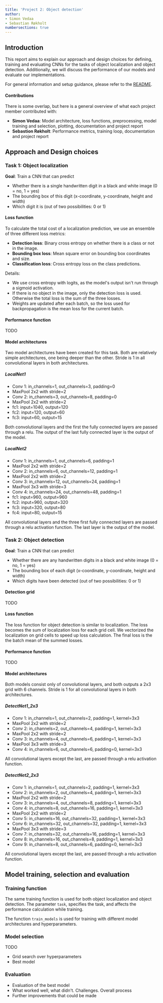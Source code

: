 ```yaml
---
title: 'Project 2: Object detection'
author:
- Simon Vedaa
- Sebastian Røkholt
numbersections: true
---
```


## Introduction
This report aims to explain our approach and design choices for defining, training and evaluating CNNs for the tasks of object localization and object detection. Additionally, we will discuss the performance of our models and evaluate our implementations.

For general information and setup guidance, please refer to the [README](README.md).

#### Contributions
There is some overlap, but here is a general overview of what each project member contributed with: 
- **Simon Vedaa**: Model architecture, loss functions, preprocessing, model training and selection, plotting, documentation and project report
- **Sebastion Røkholt**: Performance metrics, training loop, documentation and project report

## Approach and Design choices

### Task 1: Object localization
**Goal**: Train a CNN that can predict
 - Whether there is a single handwritten digit in a black and white image (0 = no, 1 = yes)
 - The bounding box of this digit (x-coordinate, y-coordinate, height and width)
 - Which digit it is (out of two possibilities: 0 or 1)

#### Loss function

To calculate the total cost of a localization prediction, we use an ensemble of three different loss metrics:
- **Detection loss**: Binary cross entropy on whether there is a class or not in the image.
- **Bounding box loss**: Mean square error on bounding box coordinates and size.
- **Classification loss**: Cross entropy loss on the class predictions.

Details:
 - We use cross entropy with logits, as the model's output isn't run through a sigmoid activation.
 - If there is no object in the image, only the detection loss is used. Otherwise the total loss is the sum of the three losses. 
 - Weights are updated after each batch, so the loss used for backpropagation is the mean loss for the current batch.


#### Performance function
TODO


#### Model architectures

Two model architectures have been created for this task. Both are relatively simple
architectures, one being deeper than the other. Stride is 1 in all convolutional
layers in both architectures.

##### LocalNet1

- Conv 1: in_channels=1, out_channels=3, padding=0
- MaxPool 2x2 with stride=2
- Conv 2: in_channels=3, out_channels=8, padding=0
- MaxPool 2x2 with stride=2
- fc1: input=1040, output=120
- fc2: input=120, output=60
- fc3: input=60, output=15

Both convolutional layers and the first the fully connected layers are 
passed through a relu. The output of the last fully
connected layer is the output of the model.


##### LocalNet2

- Conv 1: in_channels=1, out_channels=6, padding=1
- MaxPool 2x2 with stride=2
- Conv 2: in_channels=6, out_channels=12, padding=1
- MaxPool 2x2 with stride=2
- Conv 3: in_channels=12, out_channels=24, padding=1
- MaxPool 3x3 with stride=3
- Conv 4: in_channels=24, out_channels=48, padding=1
- fc1: input=960, output=960
- fc2: input=960, output=320
- fc3: input=320, output=80
- fc4: input=80, output=15

All convolutional layers and the three first fully connected layers
are passed through a relu activation function.
The last layer is the output of the model.



### Task 2: Object detection

**Goal**: Train a CNN that can predict
 - Whether there are any handwritten digits in a black and white image (0 = no, 1 = yes)
 - The bounding box of each digit (x-coordinate, y-coordinate, height and width)
 - Which digits have been detected (out of two possibilities: 0 or 1)

#### Detection grid
TODO

#### Loss function

The loss function for object detection is similar to localization.
The loss becomes the sum of localization loss for each grid cell.
We vectorized the localization on grid cells to speed up loss calculation.
The final loss is the the batch mean of the summed losses.


#### Performance function
TODO

#### Model architectures

Both models consist only of convolutional layers, and both outputs
a 2x3 grid with 6 channels. Stride is 1 for all convolutional layers in 
both architectures.


##### DetectNet1_2x3

- Conv 1: in_channels=1, out_channels=2, padding=1, kernel=3x3
- MaxPool 2x2 with stride=2
- Conv 2: in_channels=2, out_channels=4, padding=1, kernel=3x3
- MaxPool 2x2 with stride=2
- Conv 3: in_channels=4, out_channels=6, padding=1, kernel=3x3
- MaxPool 3x3 with stride=3
- Conv 4: in_channels=6, out_channels=6, padding=0, kernel=3x3

All convolutional layers except the last,
are passed through a relu activation function.



##### DetectNet2_2x3

- Conv 1: in_channels=1, out_channels=2, padding=1, kernel=3x3
- Conv 2: in_channels=2, out_channels=4, padding=1, kernel=3x3
- MaxPool 2x2 with stride=2
- Conv 3: in_channels=4, out_channels=8, padding=1, kernel=3x3
- Conv 4: in_channels=8, out_channels=16, padding=1, kernel=3x3
- MaxPool 2x2 with stride=2
- Conv 5: in_channels=16, out_channels=32, padding=1, kernel=3x3
- Conv 6: in_channels=32, out_channels=32, padding=1, kernel=3x3
- MaxPool 3x3 with stride=3
- Conv 7: in_channels=32, out_channels=16, padding=1, kernel=3x3
- Conv 8: in_channels=16, out_channels=8, padding=1, kernel=3x3
- Conv 9: in_channels=8, out_channels=6, padding=0, kernel=3x3

All convolutional layers except the last,
are passed through a relu activation function.


## Model training, selection and evaluation

### Training function

The same training function is used for both object localization and 
object detection. The parameter ```task```, specifies the task, and affects
the performance calculation while training.

The function ```train_models``` is used for training with different model 
architectures and hyperparameters.



### Model selection
TODO

- Grid search over hyperparameters
- Best model

### Evaluation
- Evaluation of the best model
- What worked well, what didn't. Challenges. Overall process
- Further improvements that could be made
